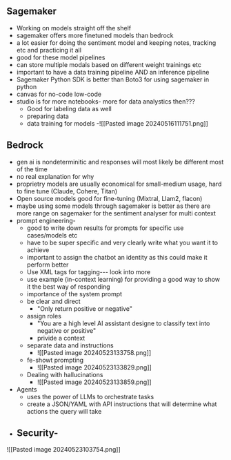 ## Sagemaker
- Working on models straight off the shelf
- sagemaker offers more finetuned models than bedrock
- a lot easier for doing the sentiment model and keeping notes, tracking etc and practicing it all
- good for these model pipelines
- can store multiple modals based on different weight trainings etc
- important to have a data training pipeline AND an inference pipeline
- Sagemaker Python SDK is better than Boto3 for using sagemaker in python
- canvas for no-code low-code
- studio is for more notebooks- more for data analystics then???
	- Good for labeling data as well
	- preparing data
	- data training for models
-![[Pasted image 20240516111751.png]]

## Bedrock
- gen ai is nondeterminitic and responses will most likely be different most of the time
- no real explanation for why
- proprietry models are usually economical for small-medium usage, hard to fine tune (Claude, Cohere, Titan)
- Open source models good for fine-tuning (Mixtral, Llam2, flacon)
- maybe using some models through sagemaker is better as there are more range on sagemaker for the sentiment analyser for multi context
- prompt engineering-
	- good to write down results for prompts for specific use cases/models etc
	- have to be super specific and very clearly write what you want it to achieve
	- important to assign the chatbot an identity as this could make it perform better
	- Use XML tags for tagging--- look into more
	- use example (in-context learning) for providing a good way to show it the best way of responding
	- importance of the system prompt
	- be clear and direct
		- "Only return positive or negative"
	- assign roles
		- "You are a high level AI assistant designe to classify text into negative or positive"
		- privide a context
	- separate data and instructions
		- ![[Pasted image 20240523133758.png]]
	- fe-showt prompting
		- ![[Pasted image 20240523133829.png]]
	- Dealing with hallucinations
		- ![[Pasted image 20240523133859.png]]
- Agents
	- uses the power of LLMs to orchestrate tasks
	- create a JSON/YAML with API instructions that will determine what actions the query will take
- Security-
	- 


![[Pasted image 20240523103754.png]]